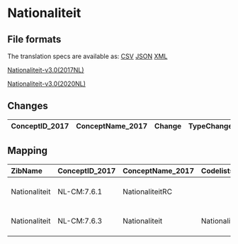 # Nationaliteit
## File formats

The translation specs are available as: 
[CSV](../csv/Nationaliteit.csv) [JSON](../json/Nationaliteit.json) [XML](../xml/Nationaliteit.xml)



[Nationaliteit-v3.0(2017NL)](https://zibs.nl/wiki/Nationaliteit-v3.0(2017NL))

[Nationaliteit-v3.0(2020NL)](https://zibs.nl/wiki/Nationaliteit-v3.0(2020NL))









## Changes

| ConceptID_2017   | ConceptName_2017   | Change   | TypeChange   | Impact_heen   | TRANSLATIE_spec_heen   | Impact_terug   | TRANSLATIE_spec_terug   | Omschrijving   |
|------------------|--------------------|----------|--------------|---------------|------------------------|----------------|-------------------------|----------------|

## Mapping

| ZibName       | ConceptID_2017   | ConceptName_2017   | Codelists_2017         | Change                  | ConceptID_2020   | ConceptName_2020   | Codelists_2020         | Bits   | Omschrijving   | TypeChange   | Impact_heen   | TRANSLATIE_spec_heen   | Impact_terug   | TRANSLATIE_spec_terug   |
|:--------------|:-----------------|:-------------------|:-----------------------|:------------------------|:-----------------|:-------------------|:-----------------------|:-------|:---------------|:-------------|:--------------|:-----------------------|:---------------|:------------------------|
| Nationaliteit | NL-CM:7.6.1      | NationaliteitRC    |                        | groen: geen wijzigingen | NL-CM:7.6.1      | NationaliteitRC    |                        |        |                |              |               |                        |                |                         |
| Nationaliteit | NL-CM:7.6.3      | Nationaliteit      | NationaliteitCodelijst | groen: geen wijzigingen | NL-CM:7.6.3      | Nationaliteit      | NationaliteitCodelijst |        |                |              |               |                        |                |                         |

